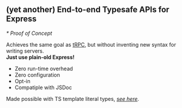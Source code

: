 ## (yet another) End-to-end Typesafe APIs for Express

_\* Proof of Concept_

Achieves the same goal as [tRPC](https://github.com/trpc/trpc), but without inventing new syntax for writing servers. \
**Just use plain-old Express!**

- Zero run-time overhead
- Zero configuration
- Opt-in
- Compatiple with JSDoc

Made possible with TS template literal types, [_see here_](https://github.com/ghoullier/awesome-template-literal-types).
